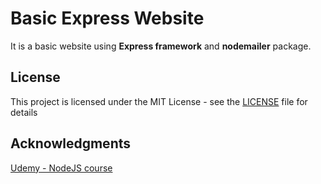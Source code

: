 # Basic Express Website
It is a basic website using <b>Express framework</b> and <b>nodemailer</b> package.

## License
This project is licensed under the MIT License - see the <a href='/LICENSE'>LICENSE</a> file for details

## Acknowledgments
<a href='https://www.udemy.com/learn-nodejs-by-building-10-projects/'>Udemy - NodeJS course</a>

